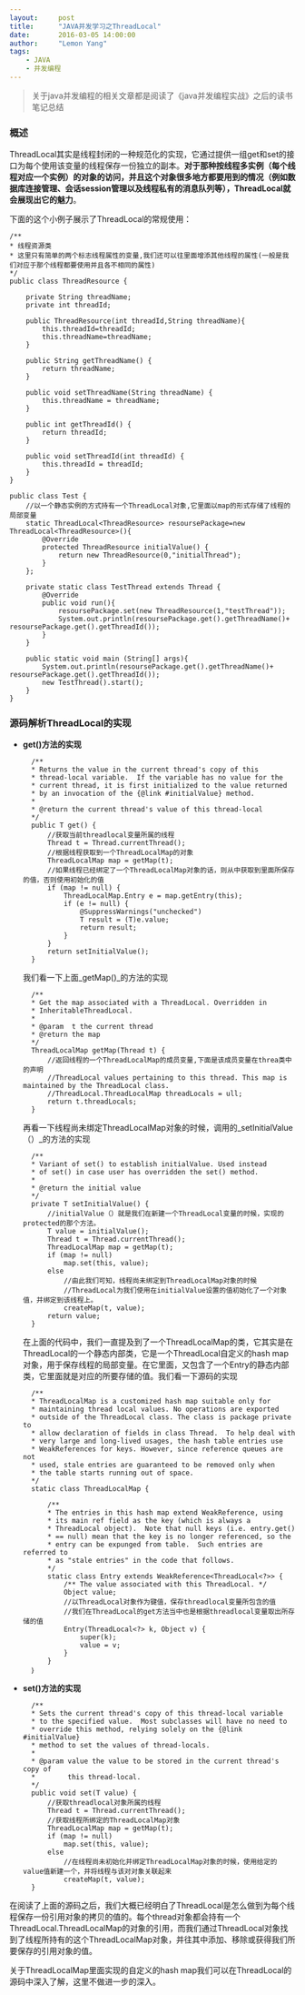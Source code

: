 ```yaml
---
layout:     post
title:      "JAVA并发学习之ThreadLocal"
date:       2016-03-05 14:00:00
author:     "Lemon Yang"
tags:
    - JAVA
    - 并发编程
---
```


>关于java并发编程的相关文章都是阅读了《java并发编程实战》之后的读书笔记总结

### 概述

ThreadLocal其实是线程封闭的一种规范化的实现，它通过提供一组get和set的接口为每个使用该变量的线程保存一份独立的副本。__对于那种按线程多实例（每个线程对应一个实例）的对象的访问，并且这个对象很多地方都要用到的情况（例如数据库连接管理、会话session管理以及线程私有的消息队列等），ThreadLocal就会展现出它的魅力__。

下面的这个小例子展示了ThreadLocal的常规使用：

	/**
 	* 线程资源类
 	* 这里只有简单的两个标志线程属性的变量,我们还可以往里面增添其他线程的属性(一般是我们对应于那个线程都要使用并且各不相同的属性)
 	*/
	public class ThreadResource {
    
    	private String threadName;
    	private int threadId;

    	public ThreadResource(int threadId,String threadName){
        	this.threadId=threadId;
        	this.threadName=threadName;
    	}

    	public String getThreadName() {
        	return threadName;
    	}

    	public void setThreadName(String threadName) {
        	this.threadName = threadName;
    	}

    	public int getThreadId() {
        	return threadId;
    	}

    	public void setThreadId(int threadId) {
        	this.threadId = threadId;
    	}
	}
	
	public class Test {
    	//以一个静态实例的方式持有一个ThreadLocal对象,它里面以map的形式存储了线程的局部变量
    	static ThreadLocal<ThreadResource> resoursePackage=new ThreadLocal<ThreadResource>(){
        	@Override
        	protected ThreadResource initialValue() {
            	return new ThreadResource(0,"initialThread");
        	}
    	};

    	private static class TestThread extends Thread {
        	@Override
        	public void run(){
           		resoursePackage.set(new ThreadResource(1,"testThread"));
            	System.out.println(resoursePackage.get().getThreadName()+ resoursePackage.get().getThreadId());
        	}
    	}

    	public static void main	(String[] args){
        	System.out.println(resoursePackage.get().getThreadName()+ resoursePackage.get().getThreadId());
        	new TestThread().start();
    	}
	}

### 源码解析ThreadLocal的实现

* __get()方法的实现__

    	/**
     	* Returns the value in the current thread's copy of this
     	* thread-local variable.  If the variable has no value for the
     	* current thread, it is first initialized to the value returned
     	* by an invocation of the {@link #initialValue} method.
     	* 
     	* @return the current thread's value of this thread-local
     	*/
    	public T get() {    	
    		//获取当前threadlocal变量所属的线程
        	Thread t = Thread.currentThread();
        	//根据线程获取到一个ThreadLocalMap的对象
        	ThreadLocalMap map = getMap(t);
        	//如果线程已经绑定了一个ThreadLocalMap对象的话，则从中获取到里面所保存的值，否则使用初始化的值
        	if (map != null) {
            	ThreadLocalMap.Entry e = map.getEntry(this);
            	if (e != null) {
                	@SuppressWarnings("unchecked")
                	T result = (T)e.value;
                	return result;
            	}
        	}
        	return setInitialValue();
    	}
    	
    我们看一下上面_getMap()_的方法的实现
    
        /**
     	* Get the map associated with a ThreadLocal. Overridden in
     	* InheritableThreadLocal.
     	*
     	* @param  t the current thread
     	* @return the map
     	*/
    	ThreadLocalMap getMap(Thread t) {
    		//返回线程的一个ThreadLocalMap的成员变量,下面是该成员变量在threa类中的声明
    		//ThreadLocal values pertaining to this thread. This map is maintained by the ThreadLocal class.
    		//ThreadLocal.ThreadLocalMap threadLocals = ull;
        	return t.threadLocals;
    	}
    	
    再看一下线程尚未绑定ThreadLocalMap对象的时候，调用的_setInitialValue（）_的方法的实现
    
        /**
     	* Variant of set() to establish initialValue. Used instead
     	* of set() in case user has overridden the set() method.
     	*
     	* @return the initial value
     	*/
    	private T setInitialValue() {
    		//initialValue（）就是我们在新建一个ThreadLocal变量的时候，实现的protected的那个方法。
        	T value = initialValue();
        	Thread t = Thread.currentThread();
        	ThreadLocalMap map = getMap(t);
        	if (map != null)
            	map.set(this, value);
        	else
        		//由此我们可知，线程尚未绑定到ThreadLocalMap对象的时候
        		//ThreadLocal为我们使用在initialValue设置的值初始化了一个对象值，并绑定到该线程上。
            	createMap(t, value);
        	return value;
    	}
	
	在上面的代码中，我们一直提及到了一个ThreadLocalMap的类，它其实是在ThreadLocal的一个静态内部类，它是一个ThreadLocal自定义的hash map对象，用于保存线程的局部变量。在它里面，又包含了一个Entry的静态内部类，它里面就是对应的所要存储的值。我们看一下源码的实现
	
	    /**
     	* ThreadLocalMap is a customized hash map suitable only for
     	* maintaining thread local values. No operations are exported
     	* outside of the ThreadLocal class. The class is package private to
     	* allow declaration of fields in class Thread.  To help deal with
     	* very large and long-lived usages, the hash table entries use
     	* WeakReferences for keys. However, since reference queues are not
     	* used, stale entries are guaranteed to be removed only when
     	* the table starts running out of space.
     	*/
    	static class ThreadLocalMap {

        	/**
         	* The entries in this hash map extend WeakReference, using
         	* its main ref field as the key (which is always a
         	* ThreadLocal object).  Note that null keys (i.e. entry.get()
         	* == null) mean that the key is no longer referenced, so the
         	* entry can be expunged from table.  Such entries are referred to
         	* as "stale entries" in the code that follows.
         	*/
        	static class Entry extends WeakReference<ThreadLocal<?>> {
            	/** The value associated with this ThreadLocal. */
            	Object value;
				//以ThreadLocal对象作为键值，保存threadlocal变量所包含的值
				//我们在ThreadLocal的get方法当中也是根据threadlocal变量取出所存储的值
            	Entry(ThreadLocal<?> k, Object v) {
                	super(k);
                	value = v;
            	}
        	}
        ｝
     
* __set()方法的实现__

		/**
     	* Sets the current thread's copy of this thread-local variable
     	* to the specified value.  Most subclasses will have no need to
     	* override this method, relying solely on the {@link #initialValue}
     	* method to set the values of thread-locals.
     	*
     	* @param value the value to be stored in the current thread's copy of
     	*        this thread-local.
     	*/
    	public void set(T value) {
    		//获取threadlocal对象所属的线程
        	Thread t = Thread.currentThread();
        	//获取线程所绑定的ThreadLocalMap对象
        	ThreadLocalMap map = getMap(t);
        	if (map != null)
            	map.set(this, value);
        	else
        		//在线程尚未初始化并绑定ThreadLocalMap对象的时候，使用给定的value值新建一个，并将线程与该对对象关联起来
            	createMap(t, value);
    	}
    	
在阅读了上面的源码之后，我们大概已经明白了ThreadLocal是怎么做到为每个线程保存一份引用对象的拷贝的值的。每个thread对象都会持有一个ThreadLocal.ThreadLocalMap的对象的引用，而我们通过ThreadLocal对象找到了线程所持有的这个ThreadLocalMap对象，并往其中添加、移除或获得我们所要保存的引用对象的值。

关于ThreadLocalMap里面实现的自定义的hash map我们可以在ThreadLocal的源码中深入了解，这里不做进一步的深入。